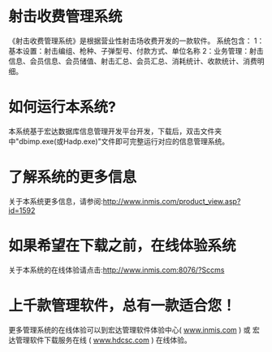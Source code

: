 # 射击收费管理系统

《射击收费管理系统》是根据营业性射击场收费开发的一款软件。 系统包含： 1：基本设置：射击编组、枪种、子弹型号、付款方式、单位名称 2：业务管理：射击信息、会员信息、会员储值、射击汇总、会员汇总、消耗统计、收款统计、消费明细。 

# 如何运行本系统?

本系统基于宏达数据库信息管理开发平台开发，下载后，双击文件夹中"dbimp.exe(或Hadp.exe)"文件即可完整运行对应的信息管理系统。

# 了解系统的更多信息

关于本系统更多信息，请参阅:http://www.inmis.com/product_view.asp?id=1592

# 如果希望在下载之前，在线体验系统

关于本系统的在线体验请点击:http://www.inmis.com:8076/?Sccms

# 上千款管理软件，总有一款适合您！

更多管理系统的在线体验可以到宏达管理软件体验中心( www.inmis.com ) 或 宏达管理软件下载服务在线 ( www.hdcsc.com ) 在线体验。

